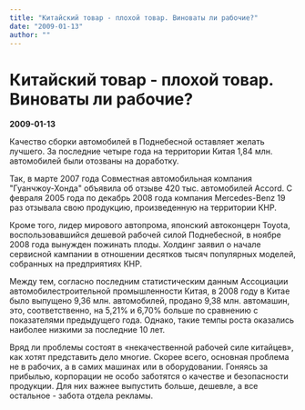 ```yaml
---
title: "Китайский товар - плохой товар. Виноваты ли рабочие?"
date: "2009-01-13"
author: ""
---
```


# Китайский товар - плохой товар. Виноваты ли рабочие?

**2009-01-13** 

Качество сборки автомобилей в Поднебесной оставляет желать лучшего. За последние четыре года на территории Китая 1,84 млн. автомобилей были отозваны на доработку.

Так, в марте 2007 года Совместная автомобильная компания "Гуанчжоу-Хонда" объявила об отзыве 420 тыс. автомобилей Accord. С февраля 2005 года по декабрь 2008 года компания Mercedes-Benz 19 раз отзывала свою продукцию, произведенную на территории КНР.

Кроме того, лидер мирового автопрома, японский автоконцерн Toyota, воспользовавшийся дешевой рабочей силой Поднебесной, в ноябре 2008 года вынужден пожинать плоды. Холдинг заявил о начале сервисной кампании в отношении десятков тысяч популярных моделей, собранных на предприятиях КНР.

Между тем, согласно последним статистическим данным Ассоциации автомобилестроительной промышленности Китая, в 2008 году в Китае было выпущено 9,36 млн. автомобилей, продано 9,38 млн. автомашин, это, соответственно, на 5,21% и 6,70% больше по сравнению с показателями предыдущего года. Однако, такие темпы роста оказались наиболее низкими за последние 10 лет.

Вряд ли проблемы состоят в «некачественной рабочей силе китайцев», как хотят представить дело многие. Скорее всего, основная проблема не в рабочих, а в самих машинах или в оборудовании. Гоняясь за прибылью, корпорации не особо заботятся о качестве и безопасности продукции. Для них важнее выпустить больше, дешевле, а все остальное - забота отдела рекламы.